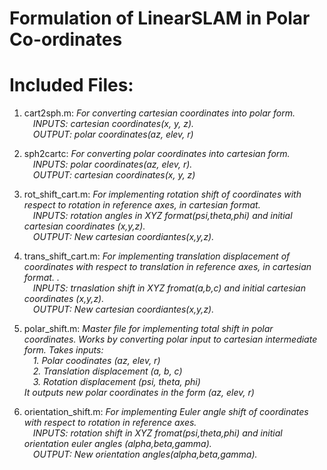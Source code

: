 # Formulation of LinearSLAM in Polar Co-ordinates

# Included Files:

1. cart2sph.m: *For converting cartesian coordinates into polar form.* <br />&emsp;*INPUTS: cartesian coordinates(x, y, z).* <br />&emsp;*OUTPUT: polar coordinates(az, elev, r)*
2. sph2cartc: *For converting polar coordinates into cartesian form. <br />&emsp;INPUTS: polar coordinates(az, elev, r). <br />&emsp;OUTPUT: cartesian coordinates(x, y, z)*
3. rot_shift_cart.m: *For implementing rotation shift of coordinates with respect to rotation in reference axes, in cartesian format. <br />&emsp;INPUTS: rotation angles in XYZ format(psi,theta,phi) and initial cartesian coordinates (x,y,z). <br />&emsp;OUTPUT: New cartesian coordiantes(x,y,z).*
4. trans_shift_cart.m: *For implementing translation displacement of coordinates with respect to translation in reference axes, in cartesian format. . <br />&emsp;INPUTS: trnaslation shift in XYZ fromat(a,b,c) and initial cartesian coordinates (x,y,z). <br />&emsp;OUTPUT: New cartesian coordiantes(x,y,z).*
5. polar_shift.m: *Master file for implementing total shift in polar coordinates. Works by converting polar input to cartesian intermediate form. Takes inputs:* 
<br />&emsp;*1. Polar coodinates (az, elev, r)*
<br />&emsp;*2. Translation displacement (a, b, c)*
<br />&emsp;*3. Rotation displacement (psi, theta, phi)*
<br />*It outputs new polar coordinates in the form (az, elev, r)*


6. orientation_shift.m: *For implementing Euler angle shift of coordinates with respect to rotation in reference axes. <br />&emsp;INPUTS: rotation shift in XYZ fromat(psi,theta,phi) and initial orientation euler angles (alpha,beta,gamma). <br />&emsp;OUTPUT: New orientation angles(alpha,beta,gamma).*
